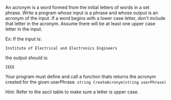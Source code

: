 An acronym is a word formed from the initial letters of words in a set phrase. Write a program whose input is a phrase and whose output is an acronym of the input. If a word begins with a lower case letter, don't include that letter in the acronym. Assume there will be at least one upper case letter in the input.

Ex: If the input is:

```
Institute of Electrical and Electronics Engineers
```
the output should is:

```
IEEE
```
Your program must define and call a function thats returns the acronym created for the given userPhrase.
`string CreateAcronym(string userPhrase)`

Hint: Refer to the ascii table to make sure a letter is upper case.